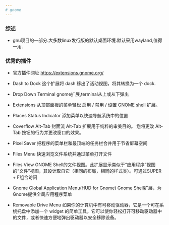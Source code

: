```yaml
---
# gnome
---
```


### 综述

* gnu项目的一部分.大多数linux发行版的默认桌面环境.默认采用wayland,值得一用.

### 优秀的插件

* 官方插件网址 <https://extensions.gnome.org/>

* Dash to Dock 这个扩展将 dash 移出了活动视图，将其转换为一个 dock.

* Drop Down Terminal gnome扩展,terminal从上或从下弹出

* Extensions 从顶部面板的菜单轻松 启用 / 禁用 / 设置 GNOME shell 扩展。

* Places Status Indicator 添加菜单以快速导航系统中的位置

* Coverflow Alt-Tab 封面流 Alt-Tab 扩展用于纯粹的审美目的。 您将更改 Alt-Tab 按钮的行为并更改窗口的效果。

* Pixel Saver 把程序的菜单栏和最顶端的任务栏合并用于节省屏幕空间

* Files Menu 快速浏览文件系统并通过菜单打开文件

* Files View GNOME Shell的文件视图。此扩展显示类似于“应用程序”视图的“文件”视图，其设计取自它（相同的布局，相同的样式类）。可通过SUPER + F组合访问

* Gnome Global Application Menu(HUD for Gnome) Gnome Shell扩展，为Gnome提供全局应用程序菜单

* Removable Drive Menu 如果你的计算机中有可移动驱动器，它是一个可在系统托盘中添加一个 widget 的简单工具。它可以使你轻松打开可移动驱动器中的文件，或者快速方便地弹出驱动器以安全移除设备。
